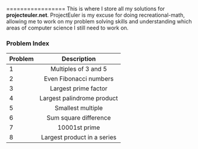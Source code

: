 =================
This is where I store all my solutions for <b>projecteuler.net</b>.
ProjectEuler is my excuse for doing recreational-math, allowing me
to work on my problem solving skills and understanding which areas of computer science I still need to work on.



### Problem Index

| Problem        | Description           |
| ------------- |:--------------------:|
| 1     | Multiples of 3 and 5 |
| 2     | Even Fibonacci numbers |
| 3     | Largest prime factor |
| 4     | Largest palindrome product |
| 5     | Smallest multiple |
| 6     | Sum square difference |
| 7     | 10001st prime |
| 8     | Largest product in a series |
